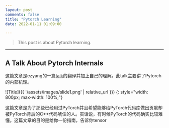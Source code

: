 ```yaml
---
layout: post
comments: false
title: "Pytorch Learning"
date: 2022-01-11 01:09:00

---
```


> This post is about Pytorch learning.


<!--more-->

---

## A Talk About Pytorch Internals

这篇文章是ezyang的一篇[talk](http://blog.ezyang.com/2019/05/pytorch-internals/)的翻译并加上自己的理解。此talk主要讲了Pytorch的内部机理。

![Title]({{ '/assets/images/slide1.png' | relative_url }})
{: style="width: 800px; max-width: 100%;"}

这篇文章是为了那些已经用过PyTorch并且希望能够给PyTorch代码库做出贡献却被PyTorch背后的C++代码唬住的人。实话说，有时候PyTorch的代码确实比较难懂。这篇文章的目的是给你一份指南，告诉你tensor 

